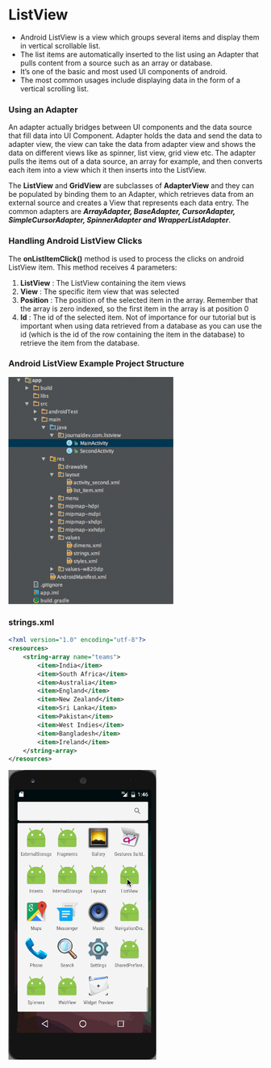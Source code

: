 # ListView
* Android ListView is a view which groups several items and display them in vertical scrollable list.
* The list items are automatically inserted to the list using an Adapter that pulls content from a source such as an array or database.
* It’s one of the basic and most used UI components of android.
* The most common usages include displaying data in the form of a vertical scrolling list.

### Using an Adapter
An adapter actually bridges between UI components and the data source that fill data into UI Component. Adapter holds the data and send the data to adapter view, the view can take the data from adapter view and shows the data on different views like as spinner, list view, grid view etc. The adapter pulls the items out of a data source, an array for example, and then converts each item into a view which it then inserts into the ListView.

The **ListView** and **GridView** are subclasses of **AdapterView** and they can be populated by binding them to an Adapter, which retrieves data from an external source and creates a View that represents each data entry. The common adapters are ***ArrayAdapter, BaseAdapter, CursorAdapter, SimpleCursorAdapter, SpinnerAdapter and WrapperListAdapter***.

### Handling Android ListView Clicks
The **onListItemClick()** method is used to process the clicks on android ListView item. This method receives 4 parameters:

1. **ListView** : The ListView containing the item views
2. **View** : The specific item view that was selected
3. **Position** : The position of the selected item in the array. Remember that the array is zero indexed, so the first item in the array is at position 0
4. **Id** : The id of the selected item. Not of importance for our tutorial but is important when using data retrieved from a database as you can use the id (which is the id of the row containing the item in the database) to retrieve the item from the database.

### Android ListView Example Project Structure

![picture alt](https://github.com/chaitanyak963/Document/raw/master/project.png)

### strings.xml
```xml
<?xml version="1.0" encoding="utf-8"?>
<resources>
    <string-array name="teams">
        <item>India</item>
        <item>South Africa</item>
        <item>Australia</item>
        <item>England</item>
        <item>New Zealand</item>
        <item>Sri Lanka</item>
        <item>Pakistan</item>
        <item>West Indies</item>
        <item>Bangladesh</item>
        <item>Ireland</item>
    </string-array>
</resources>
```

![picture alt](https://raw.githubusercontent.com/chaitanyak963/Document/master/output.gif)
